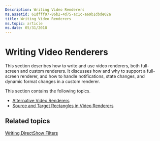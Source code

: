 ```yaml
---
Description: Writing Video Renderers
ms.assetid: 61dfff97-86b2-4d75-ac1c-a69b1dbde02a
title: Writing Video Renderers
ms.topic: article
ms.date: 05/31/2018
---
```


# Writing Video Renderers

This section describes how to write and use video renderers, both full-screen and custom renderers. It discusses how and why to support a full-screen renderer, and how to handle notifications, state changes, and dynamic format changes in a custom renderer.

This section contains the following topics.

-   [Alternative Video Renderers](alternative-video-renderers.md)
-   [Source and Target Rectangles in Video Renderers](source-and-target-rectangles-in-video-renderers.md)

## Related topics

<dl> <dt>

[Writing DirectShow Filters](writing-directshow-filters.md)
</dt> </dl>

 

 



